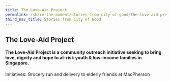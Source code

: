 ```yaml
---
title: The Love-Aid Project 
permalink: /share-the-moment/stories-from-city-of-good/the-love-aid-project
third_nav_title: Stories from City of Good
---
```


## The Love-Aid Project 

#### The Love-Aid Project is a community outreach initiative seeking to bring love, dignity and hope to at-risk youth & low-income families in Singapore.

Initiatives: Grocery run and delivery to elderly friends at MacPherson
